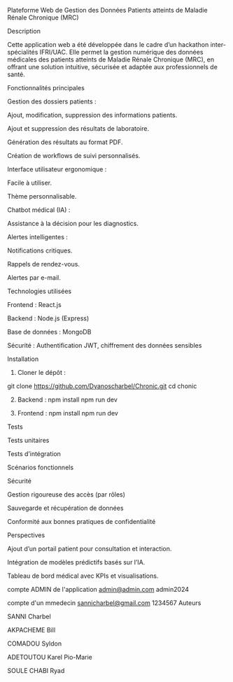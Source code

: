 Plateforme Web de Gestion des Données Patients atteints de Maladie Rénale Chronique (MRC)

Description

Cette application web a été développée dans le cadre d’un hackathon inter-spécialités IFRI/UAC. Elle permet la gestion numérique des données médicales des patients atteints de Maladie Rénale Chronique (MRC), en offrant une solution intuitive, sécurisée et adaptée aux professionnels de santé.

Fonctionnalités principales

Gestion des dossiers patients :

Ajout, modification, suppression des informations patients.

Ajout et suppression des résultats de laboratoire.

Génération des résultats au format PDF.

Création de workflows de suivi personnalisés.


Interface utilisateur ergonomique :

Facile à utiliser.

Thème personnalisable.


Chatbot médical (IA) :

Assistance à la décision pour les diagnostics.


Alertes intelligentes :

Notifications critiques.

Rappels de rendez-vous.

Alertes par e-mail.



Technologies utilisées

Frontend : React.js

Backend : Node.js (Express)

Base de données : MongoDB

Sécurité : Authentification JWT, chiffrement des données sensibles


Installation

1. Cloner le dépôt :

git clone https://github.com/Dyanoscharbel/Chronic.git
cd chonic


2. Backend :
npm install
npm run dev


3. Frontend :
npm install
npm run dev




Tests

Tests unitaires

Tests d’intégration

Scénarios fonctionnels


Sécurité

Gestion rigoureuse des accès (par rôles)

Sauvegarde et récupération de données

Conformité aux bonnes pratiques de confidentialité


Perspectives

Ajout d’un portail patient pour consultation et interaction.

Intégration de modèles prédictifs basés sur l’IA.

Tableau de bord médical avec KPIs et visualisations.

compte  ADMIN de l'application
admin@admin.com
admin2024


compte d'un mmedecin
sannicharbel@gmail.com 
1234567
Auteurs

SANNI Charbel

AKPACHEME Bill

COMADOU Syldon

ADETOUTOU Karel Pio-Marie

SOULE CHABI Ryad
